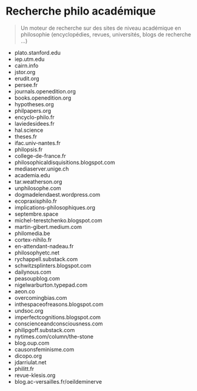 # Recherche philo académique

> Un moteur de recherche sur des sites de niveau académique en philosophie (encyclopédies, revues, universités, blogs de recherche …)

- plato.stanford.edu
- iep.utm.edu
- cairn.info
- jstor.org
- erudit.org
- persee.fr
- journals.openedition.org
- books.openedition.org
- hypotheses.org
- philpapers.org
- encyclo-philo.fr
- laviedesidees.fr
- hal.science
- theses.fr
- ifac.univ-nantes.fr
- philopsis.fr
- college-de-france.fr
- philosophicaldisquisitions.blogspot.com
- mediaserver.unige.ch
- academia.edu
- tar.weatherson.org
- unphilosophe.com
- dogmadelendaest.wordpress.com
- ecopraxisphilo.fr
- implications-philosophiques.org
- septembre.space
- michel-terestchenko.blogspot.com
- martin-gibert.medium.com
- philomedia.be
- cortex-nihilo.fr
- en-attendant-nadeau.fr
- philosophyetc.net
- rychappell.substack.com
- schwitzsplinters.blogspot.com
- dailynous.com
- peasoupblog.com
- nigelwarburton.typepad.com
- aeon.co
- overcomingbias.com
- inthespaceofreasons.blogspot.com
- undsoc.org
- imperfectcognitions.blogspot.com
- conscienceandconsciousness.com
- philipgoff.substack.com
- nytimes.com/column/the-stone
- blog.oup.com
- causonsfeminisme.com
- dicopo.org
- jdarriulat.net
- philitt.fr
- revue-klesis.org
- blog.ac-versailles.fr/oeildeminerve